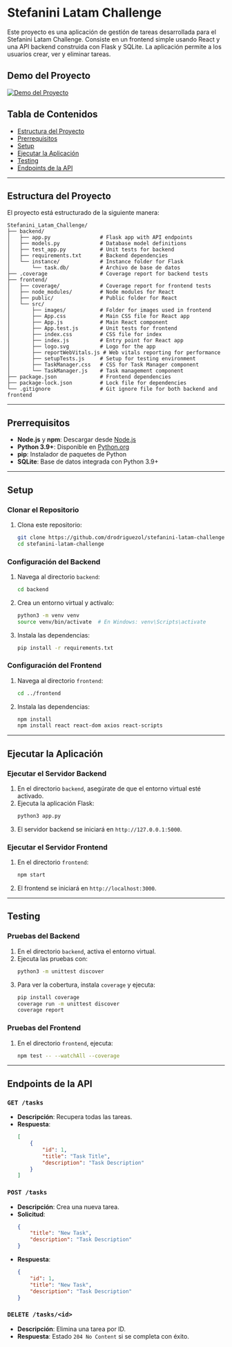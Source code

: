 # Stefanini Latam Challenge

Este proyecto es una aplicación de gestión de tareas desarrollada para el Stefanini Latam Challenge. Consiste en un frontend simple usando React y una API backend construida con Flask y SQLite. La aplicación permite a los usuarios crear, ver y eliminar tareas.

## Demo del Proyecto

[![Demo del Proyecto](https://img.youtube.com/vi/VIDEO_ID/0.jpg)](https://www.youtube.com/watch?v=VIDEO_ID)


## Tabla de Contenidos
- [Estructura del Proyecto](#estructura-del-proyecto)
- [Prerrequisitos](#prerrequisitos)
- [Setup](#setup)
- [Ejecutar la Aplicación](#ejecutar-la-aplicación)
- [Testing](#testing)
- [Endpoints de la API](#endpoints-de-la-api)

---

## Estructura del Proyecto

El proyecto está estructurado de la siguiente manera:

```
Stefanini_Latam_Challenge/
├── backend/
│   ├── app.py                # Flask app with API endpoints
│   ├── models.py             # Database model definitions
│   ├── test_app.py           # Unit tests for backend
│   ├── requirements.txt      # Backend dependencies
│   └── instance/             # Instance folder for Flask
│       └── task.db/          # Archivo de base de datos
├── .coverage                 # Coverage report for backend tests
├── frontend/
│   ├── coverage/             # Coverage report for frontend tests
│   ├── node_modules/         # Node modules for React
│   ├── public/               # Public folder for React
│   └── src/
│       ├── images/           # Folder for images used in frontend
│       ├── App.css           # Main CSS file for React app
│       ├── App.js            # Main React component
│       ├── App.test.js       # Unit tests for frontend
│       ├── index.css         # CSS file for index
│       ├── index.js          # Entry point for React app
│       ├── logo.svg          # Logo for the app
│       ├── reportWebVitals.js # Web vitals reporting for performance
│       ├── setupTests.js     # Setup for testing environment
│       ├── TaskManager.css   # CSS for Task Manager component
│       └── TaskManager.js    # Task management component
├── package.json              # Frontend dependencies
├── package-lock.json         # Lock file for dependencies
└── .gitignore                # Git ignore file for both backend and frontend
```

---

## Prerrequisitos

- **Node.js** y **npm**: Descargar desde [Node.js](https://nodejs.org/)
- **Python 3.9+**: Disponible en [Python.org](https://www.python.org/downloads/)
- **pip**: Instalador de paquetes de Python
- **SQLite**: Base de datos integrada con Python 3.9+

---

## Setup

### Clonar el Repositorio
1. Clona este repositorio:
    ```bash
    git clone https://github.com/drodriguezol/stefanini-latam-challenge.git
    cd stefanini-latam-challenge
    ```

### Configuración del Backend
1. Navega al directorio `backend`:
    ```bash
    cd backend
    ```
2. Crea un entorno virtual y actívalo:
    ```bash
    python3 -m venv venv
    source venv/bin/activate  # En Windows: venv\Scripts\activate
    ```
3. Instala las dependencias:
    ```bash
    pip install -r requirements.txt
    ```
### Configuración del Frontend
1. Navega al directorio `frontend`:
    ```bash
    cd ../frontend
    ```
2. Instala las dependencias:
    ```bash
    npm install
    npm install react react-dom axios react-scripts

    ```

---

## Ejecutar la Aplicación

### Ejecutar el Servidor Backend
1. En el directorio `backend`, asegúrate de que el entorno virtual esté activado.
2. Ejecuta la aplicación Flask:
    ```bash
    python3 app.py
    ```
3. El servidor backend se iniciará en `http://127.0.0.1:5000`.

### Ejecutar el Servidor Frontend
1. En el directorio `frontend`:
    ```bash
    npm start
    ```
2. El frontend se iniciará en `http://localhost:3000`.

---

## Testing

### Pruebas del Backend
1. En el directorio `backend`, activa el entorno virtual.
2. Ejecuta las pruebas con:
    ```bash
    python3 -m unittest discover
    ```
3. Para ver la cobertura, instala `coverage` y ejecuta:
    ```bash
    pip install coverage
    coverage run -m unittest discover
    coverage report
    ```

### Pruebas del Frontend
1. En el directorio `frontend`, ejecuta:
    ```bash
    npm test -- --watchAll --coverage

    ```

---

## Endpoints de la API

### `GET /tasks`
- **Descripción**: Recupera todas las tareas.
- **Respuesta**:
    ```json
    [
        {
            "id": 1,
            "title": "Task Title",
            "description": "Task Description"
        }
    ]
    ```

### `POST /tasks`
- **Descripción**: Crea una nueva tarea.
- **Solicitud**:
    ```json
    {
        "title": "New Task",
        "description": "Task Description"
    }
    ```
- **Respuesta**:
    ```json
    {
        "id": 1,
        "title": "New Task",
        "description": "Task Description"
    }
    ```

### `DELETE /tasks/<id>`
- **Descripción**: Elimina una tarea por ID.
- **Respuesta**: Estado `204 No Content` si se completa con éxito.
